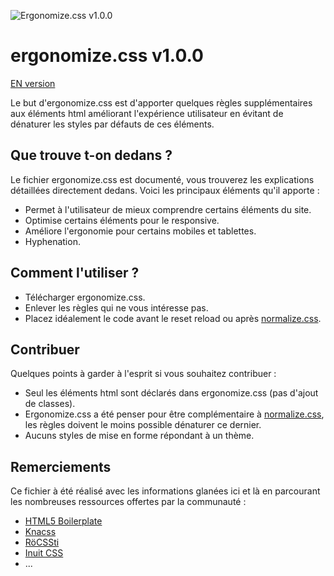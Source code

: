![Ergonomize.css v1.0.0](http://effeiloweb.fr/ergonomize.css/ergonomizecss.png)

# ergonomize.css v1.0.0

[EN version](https://github.com/Effeilo/ergonomize.css/)

Le but d'ergonomize.css est d'apporter quelques règles supplémentaires aux éléments html améliorant l'expérience utilisateur en évitant de dénaturer les styles par défauts de ces éléments.

## Que trouve t-on dedans ?

Le fichier ergonomize.css est documenté, vous trouverez les explications détaillées directement dedans.
Voici les principaux éléments qu'il apporte :

* Permet à l'utilisateur de mieux comprendre certains éléments du site.
* Optimise certains éléments pour le responsive.
* Améliore l'ergonomie pour certains mobiles et tablettes.
* Hyphenation.

## Comment l'utiliser ?

* Télécharger ergonomize.css.
* Enlever les règles qui ne vous intéresse pas.
* Placez idéalement le code avant le reset reload ou après [normalize.css](http://necolas.github.io/normalize.css/).

## Contribuer

Quelques points à garder à l'esprit si vous souhaitez contribuer :

* Seul les éléments html sont déclarés dans ergonomize.css (pas d'ajout de classes).
* Ergonomize.css a été penser pour être complémentaire à [normalize.css](http://necolas.github.io/normalize.css/), les règles doivent le moins possible dénaturer ce dernier.
* Aucuns styles de mise en forme répondant à un thème.

## Remerciements

Ce fichier à été réalisé avec les informations glanées ici et là en parcourant les nombreuses ressources offertes par la communauté :

* [HTML5 Boilerplate](https://html5boilerplate.com/)
* [Knacss](http://www.knacss.com/)
* [RöCSSti](http://rocssti.net/)
* [Inuit CSS](https://github.com/inuitcss)
* ...